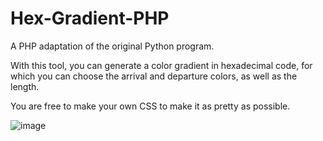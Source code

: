 # Hex-Gradient-PHP
A PHP adaptation of the original Python program.

With this tool, you can generate a color gradient in hexadecimal code, for which you can
choose the arrival and departure colors, as well as the length.

You are free to make your own CSS to make it as pretty as possible.

![image](https://github.com/Haikoseu/Hex-Gradient-PHP/assets/43687785/9e88bc99-6396-4998-ac44-5324c5577c23)
